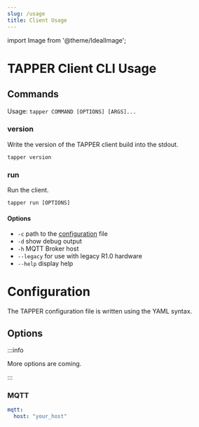 ```yaml
---
slug: /usage
title: Client Usage
---
```


import Image from '@theme/IdealImage';

# TAPPER Client CLI Usage

## Commands

Usage: `tapper COMMAND [OPTIONS] [ARGS]...`

### version

Write the version of the TAPPER client build into the stdout.

`tapper version`

### run

Run the client.

`tapper run [OPTIONS]`

#### Options

- `-c` path to the [configuration](#configuration) file
- `-d` show debug output
- `-h` MQTT Broker host
- `--legacy` for use with legacy R1.0 hardware
- `--help` display help 

# Configuration

The TAPPER configuration file is written using the YAML syntax.

## Options

:::info

More options are coming.

:::

### MQTT

```yaml
mqtt:
  host: "your_host"
```
